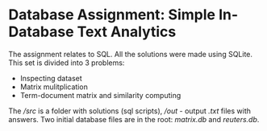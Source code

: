 # Database Assignment: Simple In-Database Text Analytics

The assignment relates to SQL. All the solutions were made using SQLite.
This set is divided into 3 problems:

* Inspecting dataset
* Matrix mulitplication
* Term-document matrix and similarity computing

The _/src_ is a folder with solutions (sql scripts), _/out_ - output _.txt_ files with answers. Two initial database files are in the root: _matrix.db_ and _reuters.db_.
